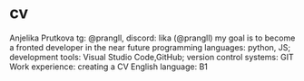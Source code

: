 # cv
Anjelika Prutkova
tg: @prangll, discord: lika (@prangll)
my goal is to become a fronted developer in the near future
programming languages: python, JS; development tools: Visual Studio Code,GitHub; version control systems: GIT
Work experience: creating a CV
English language: B1
